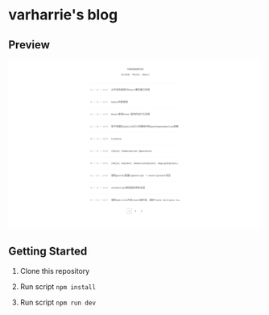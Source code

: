 # varharrie's blog

## Preview

<p align="center">
  <img src="./preview.png" />
</p>

## Getting Started

1. Clone this repository

2. Run script `npm install`

3. Run script `npm run dev`
